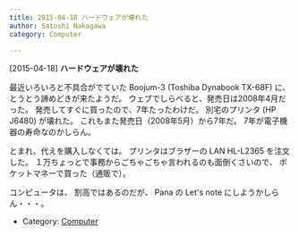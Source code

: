 ```yaml
---
title: 2015-04-18 ハードウェアが壊れた
author: Satoshi Nakagawa
category: Computer

---
```


[2015-04-18] **ハードウェアが壊れた** 

 最近いろいろと不具合がでていた Boojum-3 (Toshiba Dynabook TX-68F)  に、
とうとう諦めどきが来たようだ。
ウェブでしらべると、発売日は2008年4月だった。
発売してすぐに買ったので、7年たったわけだ。
別宅のプリンタ (HP J6480) が壊れた。
これもまた発売日（2008年5月）から7年だ。
7年が電子機器の寿命なのかしらん。

<!--more-->

 とまれ、代えを購入しなくては。
プリンタはブラザーの LAN HL-L2365 を注文した。
１万ちょっとで事務からごちゃごちゃ言われるのも面倒くさいので、
ポケットマネーで買った（通販で）。

 コンピュータは、
割高ではあるのだが、
Pana の Let's note にしようかしらん・・・。

- Category: [Computer](https://merapano.github.io/categories.html#Computer)

